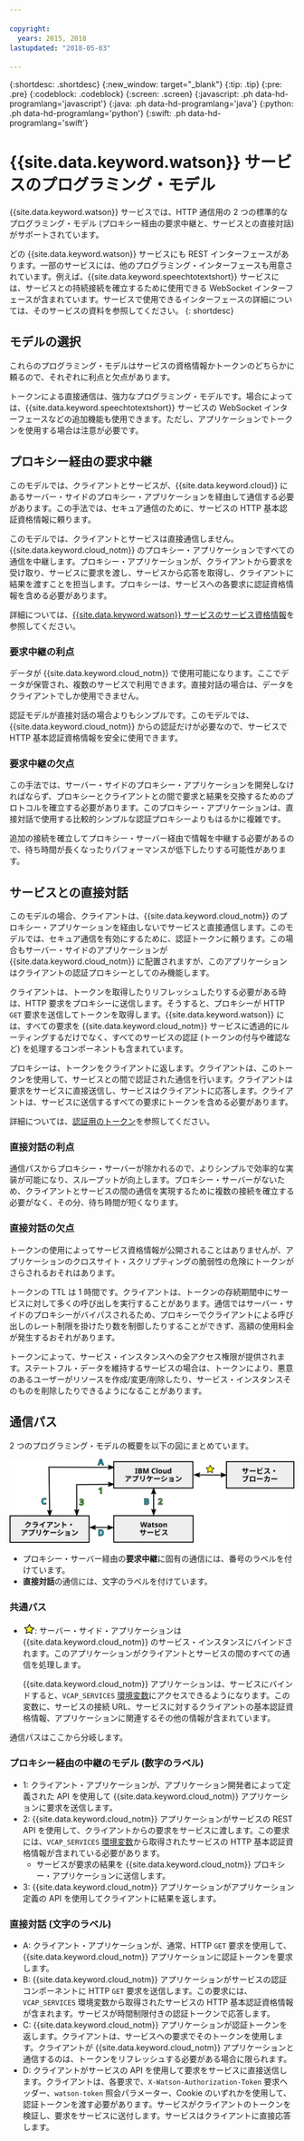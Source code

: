 ```yaml
---

copyright:
  years: 2015, 2018
lastupdated: "2018-05-03"

---
```


{:shortdesc: .shortdesc}
{:new_window: target="_blank"}
{:tip: .tip}
{:pre: .pre}
{:codeblock: .codeblock}
{:screen: .screen}
{:javascript: .ph data-hd-programlang='javascript'}
{:java: .ph data-hd-programlang='java'}
{:python: .ph data-hd-programlang='python'}
{:swift: .ph data-hd-programlang='swift'}

# {{site.data.keyword.watson}} サービスのプログラミング・モデル

{{site.data.keyword.watson}} サービスでは、HTTP 通信用の 2 つの標準的なプログラミング・モデル (プロキシー経由の要求中継と、サービスとの直接対話) がサポートされています。

どの {{site.data.keyword.watson}} サービスにも REST インターフェースがあります。一部のサービスには、他のプログラミング・インターフェースも用意されています。例えば、{{site.data.keyword.speechtotextshort}} サービスには、サービスとの持続接続を確立するために使用できる WebSocket インターフェースが含まれています。サービスで使用できるインターフェースの詳細については、そのサービスの資料を参照してください。
{: shortdesc}

## モデルの選択

これらのプログラミング・モデルはサービスの資格情報かトークンのどちらかに頼るので、それぞれに利点と欠点があります。

トークンによる直接通信は、強力なプログラミング・モデルです。場合によっては、{{site.data.keyword.speechtotextshort}} サービスの WebSocket インターフェースなどの追加機能も使用できます。ただし、アプリケーションでトークンを使用する場合は注意が必要です。

## プロキシー経由の要求中継

このモデルでは、クライアントとサービスが、{{site.data.keyword.cloud}} にあるサーバー・サイドのプロキシー・アプリケーションを経由して通信する必要があります。この手法では、セキュア通信のために、サービスの HTTP 基本認証資格情報に頼ります。

このモデルでは、クライアントとサービスは直接通信しません。{{site.data.keyword.cloud_notm}} のプロキシー・アプリケーションですべての通信を中継します。プロキシー・アプリケーションが、クライアントから要求を受け取り、サービスに要求を渡し、サービスから応答を取得し、クライアントに結果を渡すことを担当します。プロキシーは、サービスへの各要求に認証資格情報を含める必要があります。

詳細については、[{{site.data.keyword.watson}} サービスのサービス資格情報](/docs/services/watson/getting-started-credentials.html)を参照してください。

### 要求中継の利点

データが {{site.data.keyword.cloud_notm}} で使用可能になります。ここでデータが保管され、複数のサービスで利用できます。直接対話の場合は、データをクライアントでしか使用できません。

認証モデルが直接対話の場合よりもシンプルです。このモデルでは、{{site.data.keyword.cloud_notm}} からの認証だけが必要なので、サービスで HTTP 基本認証資格情報を安全に使用できます。

### 要求中継の欠点

この手法では、サーバー・サイドのプロキシー・アプリケーションを開発しなければならず、プロキシーとクライアントとの間で要求と結果を交換するためのプロトコルを確立する必要があります。このプロキシー・アプリケーションは、直接対話で使用する比較的シンプルな認証プロキシーよりもはるかに複雑です。

追加の接続を確立してプロキシー・サーバー経由で情報を中継する必要があるので、待ち時間が長くなったりパフォーマンスが低下したりする可能性があります。

## サービスとの直接対話

このモデルの場合、クライアントは、{{site.data.keyword.cloud_notm}} のプロキシー・アプリケーションを経由しないでサービスと直接通信します。このモデルでは、セキュア通信を有効にするために、認証トークンに頼ります。この場合もサーバー・サイドのアプリケーションが {{site.data.keyword.cloud_notm}} に配置されますが、このアプリケーションはクライアントの認証プロキシーとしてのみ機能します。

クライアントは、トークンを取得したりリフレッシュしたりする必要がある時は、HTTP 要求をプロキシーに送信します。そうすると、プロキシーが HTTP `GET` 要求を送信してトークンを取得します。{{site.data.keyword.watson}} には、すべての要求を {{site.data.keyword.cloud_notm}} サービスに透過的にルーティングするだけでなく、すべてのサービスの認証 (トークンの付与や確認など) を処理するコンポーネントも含まれています。

プロキシーは、トークンをクライアントに返します。クライアントは、このトークンを使用して、サービスとの間で認証された通信を行います。クライアントは要求をサービスに直接送信し、サービスはクライアントに応答します。クライアントは、サービスに送信するすべての要求にトークンを含める必要があります。

詳細については、[認証用のトークン](/docs/services/watson/getting-started-tokens.html)を参照してください。

### 直接対話の利点

通信パスからプロキシー・サーバーが除かれるので、よりシンプルで効率的な実装が可能になり、スループットが向上します。プロキシー・サーバーがないため、クライアントとサービスの間の通信を実現するために複数の接続を確立する必要がなく、その分、待ち時間が短くなります。

### 直接対話の欠点

トークンの使用によってサービス資格情報が公開されることはありませんが、アプリケーションのクロスサイト・スクリプティングの脆弱性の危険にトークンがさらされるおそれはあります。

トークンの TTL は 1 時間です。クライアントは、トークンの存続期間中にサービスに対して多くの呼び出しを実行することがあります。通信ではサーバー・サイドのプロキシーがバイパスされるため、プロキシーでクライアントによる呼び出しのレート制限を掛けたり数を制御したりすることができず、高額の使用料金が発生するおそれがあります。

トークンによって、サービス・インスタンスへの全アクセス権限が提供されます。ステートフル・データを維持するサービスの場合は、トークンにより、悪意のあるユーザーがリソースを作成/変更/削除したり、サービス・インスタンスそのものを削除したりできるようになることがあります。

## 通信パス

2 つのプログラミング・モデルの概要を以下の図にまとめています。

![{{site.data.keyword.watson}} サービスのプログラミング・モデル](images/programming_models.svg "IBM Cloud アプリケーション、Watson サービス、クライアント・アプリケーションの 3 つの枠が両面矢印でつながっていて、サービス・ブローカーの枠が IBM Cloud アプリケーションの枠だけとつながっています。")

- プロキシー・サーバー経由の**要求中継**に固有の通信には、番号のラベルを付けています。
- **直接対話**の通信には、文字のラベルを付けています。

### 共通パス

- ![共通パス・アイコン](images/common-star.png "IBM Cloud アプリケーションとサービス・ブローカーの間の共通パスを表す黄色の星印"): サーバー・サイド・アプリケーションは {{site.data.keyword.cloud_notm}} のサービス・インスタンスにバインドされます。このアプリケーションがクライアントとサービスの間のすべての通信を処理します。

    {{site.data.keyword.cloud_notm}} アプリケーションは、サービスにバインドすると、`VCAP_SERVICES` [環境変数](/docs/services/watson/getting-started-variables.html)にアクセスできるようになります。この変数に、サービスの接続 URL、サービスに対するクライアントの基本認証資格情報、アプリケーションに関連するその他の情報が含まれています。

通信パスはここから分岐します。

### プロキシー経由の中継のモデル (数字のラベル)

- 1: クライアント・アプリケーションが、アプリケーション開発者によって定義された API を使用して {{site.data.keyword.cloud_notm}} アプリケーションに要求を送信します。
- 2: {{site.data.keyword.cloud_notm}} アプリケーションがサービスの REST API を使用して、クライアントからの要求をサービスに渡します。この要求には、`VCAP_SERVICES` [環境変数](/docs/services/watson/getting-started-variables.html)から取得されたサービスの HTTP 基本認証資格情報が含まれている必要があります。
    - サービスが要求の結果を {{site.data.keyword.cloud_notm}} プロキシー・アプリケーションに送信します。
- 3: {{site.data.keyword.cloud_notm}} アプリケーションがアプリケーション定義の API を使用してクライアントに結果を返します。

### 直接対話 (文字のラベル)

- A: クライアント・アプリケーションが、通常、HTTP `GET` 要求を使用して、{{site.data.keyword.cloud_notm}} アプリケーションに認証トークンを要求します。
- B: {{site.data.keyword.cloud_notm}} アプリケーションがサービスの認証コンポーネントに HTTP `GET` 要求を送信します。この要求には、`VCAP_SERVICES` 環境変数から取得されたサービスの HTTP 基本認証資格情報が含まれます。サービスが時間制限付きの認証トークンで応答します。
- C: {{site.data.keyword.cloud_notm}} アプリケーションが認証トークンを返します。クライアントは、サービスへの要求でそのトークンを使用します。クライアントが {{site.data.keyword.cloud_notm}} アプリケーションと通信するのは、トークンをリフレッシュする必要がある場合に限られます。
- D: クライアントがサービスの API を使用して要求をサービスに直接送信します。クライアントは、各要求で、`X-Watson-Authorization-Token` 要求ヘッダー、`watson-token` 照会パラメーター、Cookie のいずれかを使用して、認証トークンを渡す必要があります。サービスがクライアントのトークンを検証し、要求をサービスに送付します。サービスはクライアントに直接応答します。
